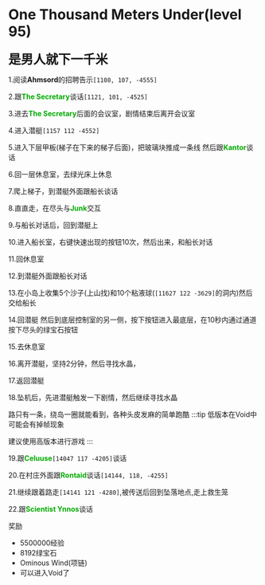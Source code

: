 # One Thousand Meters Under(level 95)
<span style="font-size: 25px;">**是男人就下一千米**</span>

1.阅读**Ahmsord**的招聘告示`[1108, 107, -4555]`

2.跟<font color=00AA00>**The Secretary**</font>谈话`[1121, 101, -4525]`

3.进去<font color=00AA00>**The Secretary**</font>后面的会议室，剧情结束后离开会议室

4.进入潜艇`[1157 112 -4552]`

5.进入下层甲板(梯子在下来的梯子后面)，把玻璃块推成一条线 然后跟<font color=00AA00>**Kantor**</font>谈话

6.回一层休息室，去绿光床上休息

7.爬上梯子，到潜艇外面跟船长谈话

8.直直走，在尽头与<font color=00AA00>**Junk**</font>交互

9.与船长对话后，回到潜艇上

10.进入船长室，右键快速出现的按钮10次，然后出来，和船长对话

11.回休息室

12.到潜艇外面跟船长对话

13.在小岛上收集5个沙子(上山找)和10个粘液球(`[11627 122 -3629]`的洞内)然后交给船长

14.回潜艇 然后到底层控制室的另一侧，按下按钮进入最底层，在10秒内通过通道按下尽头的绿宝石按钮

15.去休息室

16.离开潜艇，坚持2分钟，然后寻找水晶，

17.返回潜艇

18.坠机后，先进潜艇触发一下剧情，然后继续寻找水晶

路只有一条，绕岛一圈就能看到，各种头皮发麻的简单跑酷
:::tip
低版本在Void中可能会有掉帧现象

建议使用高版本进行游戏
:::

19.跟<font color=00AA00>**Celuuse**</font>`[14047 117 -4205]`谈话

20.在村庄外面跟<font color=00AA00>**Rontaid**</font>谈话`[14144, 118, -4255]`

21.继续跟着路走`[14141 121 -4280]`,被传送后回到坠落地点,走上救生笼

22.跟<font color=00AA00>**Scientist Ynnos**</font>谈话

奖励
+ 5500000经验
+ 8192绿宝石
+ Ominous Wind(项链)
+ 可以进入Void了